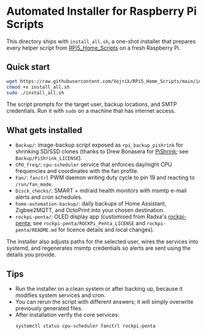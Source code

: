 # Automated Installer for Raspberry Pi Scripts

This directory ships with `install_all.sh`, a one-shot installer that prepares every helper script from [RPi5_Home_Scripts](https://github.com/Vojrik/RPi5_Home_Scripts) on a fresh Raspberry Pi.

## Quick start

```bash
wget https://raw.githubusercontent.com/Vojrik/RPi5_Home_Scripts/main/install_all.sh -O install_all.sh
chmod +x install_all.sh
sudo ./install_all.sh
```

The script prompts for the target user, backup locations, and SMTP credentials. Run it with `sudo` on a machine that has internet access.

## What gets installed

- `Backup/`: image-backup script exposed as `rpi_backup_pishrink` for shrinking SD/SSD clones (thanks to Drew Bonasera for [PiShrink](https://github.com/Drewsif/PiShrink); see `Backup/PiShrink_LICENSE`).
- `CPU_freq/`: `cpu-scheduler` service that enforces day/night CPU frequencies and coordinates with the fan profile.
- `Fan/`: `fanctrl` PWM daemon writing duty cycle to pin 19 and reacting to `/run/fan_mode`.
- `Disck_checks/`: SMART + mdraid health monitors with msmtp e-mail alerts and cron schedules.
- `home-automation-backup/`: daily backups of Home Assistant, Zigbee2MQTT, and OctoPrint into your chosen destination.
- `rockpi-penta/`: OLED display app (customised from Radxa's [rockpi-penta](https://github.com/radxa/rockpi-penta); see `rockpi-penta/ROCKPi_Penta_LICENSE` and `rockpi-penta/README.md` for licence details and local changes).

The installer also adjusts paths for the selected user, wires the services into systemd, and regenerates msmtp credentials so alerts are sent using the details you provide.

## Tips

- Run the installer on a clean system or after backing up, because it modifies system services and cron.
- You can rerun the script with different answers; it will simply overwrite previously generated files.
- After installation verify the core services:
  ```bash
  systemctl status cpu-scheduler fanctrl rockpi-penta
  ```
